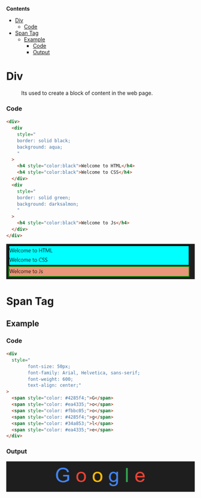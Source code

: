 <!-- START doctoc generated TOC please keep comment here to allow auto update -->
<!-- DON'T EDIT THIS SECTION, INSTEAD RE-RUN doctoc TO UPDATE -->
**Contents**

- [Div](#div)
    - [Code](#code)
- [Span Tag](#span-tag)
  - [Example](#example)
    - [Code](#code-1)
    - [Output](#output)

<!-- END doctoc generated TOC please keep comment here to allow auto update -->

# Div

<dd>Its used to create a block of content in the web page.</dd>

### Code

```html
<div>
  <div
    style="
    border: solid black;
    background: aqua;
    "
  >
    <h4 style="color:black">Welcome to HTML</h4>
    <h4 style="color:black">Welcome to CSS</h4>
  </div>
  <div
    style="
    border: solid green;
    background: darksalmon;
    "
  >
    <h4 style="color:black">Welcome to Js</h4>
  </div>
</div>
```
![](div.PNG)
# Span Tag

## Example

### Code

```html
<div
  style="
        font-size: 50px; 
        font-family: Arial, Helvetica, sans-serif; 
        font-weight: 600; 
        text-align: center;"
>
  <span style="color: #4285f4;">G</span>
  <span style="color: #ea4335;">o</span>
  <span style="color: #fbbc05;">o</span>
  <span style="color: #4285f4;">g</span>
  <span style="color: #34a853;">l</span>
  <span style="color: #ea4335;">e</span>
</div>
```

### Output

![](google.PNG)